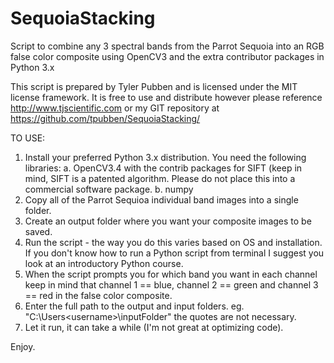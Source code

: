 # SequoiaStacking

Script to combine any 3 spectral bands from the Parrot Sequoia into an RGB false color composite using OpenCV3 and the extra contributor packages in Python 3.x

This script is prepared by Tyler Pubben and is licensed under the MIT license framework.
It is free to use and distribute however please reference http://www.tjscientific.com or my 
GIT repository at https://github.com/tpubben/SequoiaStacking/

TO USE:

1. Install your preferred Python 3.x distribution. You need the following libraries:
    a. OpenCV3.4 with the contrib packages for SIFT (keep in mind, SIFT is a patented algorithm. Please do not place this into a commercial        software package.
    b. numpy
2. Copy all of the Parrot Sequioa individual band images into a single folder.
3. Create an output folder where you want your composite images to be saved.
4. Run the script - the way you do this varies based on OS and installation. If you don't know how to run a Python script from terminal I
   suggest you look at an introductory Python course.
5. When the script prompts you for which band you want in each channel keep in mind that channel 1 == blue, channel 2 == green and channel    3 == red in the false color composite.
6. Enter the full path to the output and input folders. eg. "C:\Users\<username>\inputFolder" the quotes are not necessary.
7. Let it run, it can take a while (I'm not great at optimizing code).

Enjoy.
    
